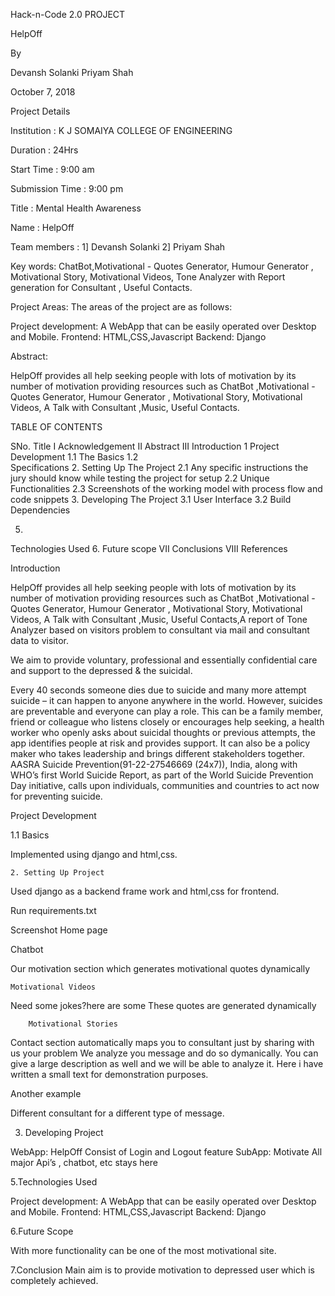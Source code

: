 Hack-n-Code 2.0 PROJECT






HelpOff

By

Devansh Solanki 
Priyam Shah











October 7, 2018













Project Details

Institution : K J SOMAIYA COLLEGE OF ENGINEERING

Duration : 24Hrs

Start Time : 9:00 am

Submission Time : 9:00 pm

Title : Mental Health Awareness

Name : HelpOff

Team members : 1] Devansh Solanki
				2] Priyam Shah




Key words: ChatBot,Motivational - Quotes Generator, Humour Generator , Motivational Story, Motivational Videos, Tone Analyzer with Report generation for Consultant , Useful Contacts.



Project Areas:
The areas of the project are as follows:

Project development: A WebApp that can be easily operated over Desktop and Mobile.
Frontend: HTML,CSS,Javascript
Backend: Django

Abstract:

HelpOff provides all help seeking people with lots of motivation by its number of motivation providing resources such as ChatBot ,Motivational - Quotes Generator, Humour Generator , Motivational Story, Motivational Videos, A Talk with Consultant ,Music, Useful Contacts.



TABLE OF CONTENTS


SNo.
Title
I
Acknowledgement
II
Abstract
III
Introduction
1
Project  Development
1.1
The Basics
1.2            
Specifications
2.
Setting Up The Project
2.1
Any specific instructions the jury should know while testing the project for setup
2.2
Unique Functionalities 
2.3
Screenshots of the working model with process flow and code snippets
3.
Developing The Project
3.1
User Interface
3.2
Build Dependencies




5.
Technologies Used
6.
Future scope
VII
Conclusions
VIII
References




Introduction

HelpOff provides all help seeking people with lots of motivation by its number of motivation providing resources such as ChatBot ,Motivational - Quotes Generator, Humour Generator , Motivational Story, Motivational Videos, A Talk with Consultant ,Music, Useful Contacts,A report of Tone Analyzer based on visitors problem to consultant via mail and consultant data to visitor. 

We aim to provide voluntary, professional and essentially confidential care and support to the depressed & the suicidal.

Every 40 seconds someone dies due to suicide and many more attempt suicide – it can happen to anyone anywhere in the world. However, suicides are preventable and everyone can play a role. This can be a family member, friend or colleague who listens closely or encourages help seeking, a health worker who openly asks about suicidal thoughts or previous attempts, the app identifies people at risk and provides support. It can also be a policy maker who takes leadership and brings different stakeholders together. AASRA Suicide Prevention(91-22-27546669 (24x7)), India, along with WHO’s first World Suicide Report, as part of the World Suicide Prevention Day initiative, calls upon individuals, communities and countries to act now for preventing suicide.


Project Development

1.1 Basics

Implemented using django and html,css.

 	2. Setting Up Project

Used django as a backend frame work and html,css for frontend.

Run requirements.txt

Screenshot
Home page









Chatbot



Our motivation section which generates motivational quotes dynamically






	Motivational Videos

Need some jokes?here are some
These quotes are generated dynamically

 
		Motivational Stories


Contact section automatically maps you to consultant just by sharing with us your problem
We analyze you message and do so dymanically.
You can give a large description as well and we will be able to analyze it. Here i have written a small text for demonstration purposes.

Another example


Different consultant for a different type of message. 
 















3. Developing Project 

WebApp: HelpOff
Consist of Login and Logout feature
SubApp: Motivate
All major Api’s , chatbot, etc stays here

5.Technologies Used

Project development: A WebApp that can be easily operated over Desktop and Mobile.
Frontend: HTML,CSS,Javascript
Backend: Django

6.Future Scope

With more functionality can be one of the most motivational site.

7.Conclusion
Main aim is to provide motivation to depressed user which is completely achieved.
